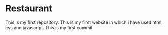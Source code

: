 # Restaurant
This is my first repository. This is my first website in which i have used html, css and javascript.
This is my first commit
